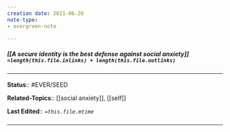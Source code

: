 ```yaml
---
creation date: 2021-06-20
note-type: 
- evergreen-note

---
```


##### [[A secure identity is the best defense against social anxiety]] `=length(this.file.inlinks) + length(this.file.outlinks)`




### <hr class="footnote"/>

**Status**:: #EVER/SEED

**Related-Topics**:: [[social anxiety]], [[self]]
	
**Last Edited**:: *`=this.file.mtime`*
	
### <hr class="references"/>
